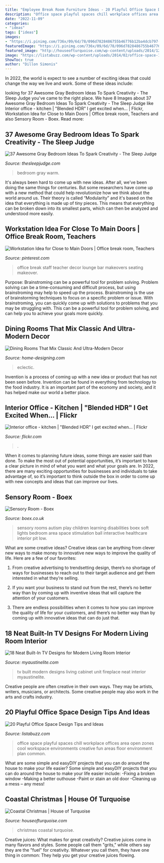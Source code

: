 ```yaml
---
title: "Employee Break Room Furniture Ideas - 20 Playful Office Space Design Tips And Ideas"
description: "Office space playful spaces chill workplace offices area open zones cool workspace environments creative fun areas floor environment plan common"
date: "2022-11-09"
categories:
- "ideas"
tags: ["ideas"]
images:
- "https://i.pinimg.com/736x/09/6d/78/096d7828486755b46776b12ba4dcb797--office-break-room-room-makeovers.jpg"
featuredImage: "https://i.pinimg.com/736x/09/6d/78/096d7828486755b46776b12ba4dcb797--office-break-room-room-makeovers.jpg"
featured_image: "http://houseofturquoise.com/wp-content/uploads/2014/12/coastalchristmaslivingroom-7.jpg"
image: "https://listabuzz.com/wp-content/uploads/2014/02/office-space-17.jpg"
ShowToc: true
author: "Dillon Simonis"
---
```



In 2022, the world is expect to see a number of exciting ideas that could change the way we live and work. Some of these ideas include:

	

		
looking for 37 Awesome Gray Bedroom Ideas To Spark Creativity - The Sleep Judge you've came to the right place. We have 8 Images about 37 Awesome Gray Bedroom Ideas To Spark Creativity - The Sleep Judge like Interior office - kitchen | &quot;Blended HDR&quot; I get excited when… | Flickr, Workstation Idea for Close to Main Doors | Office break room, Teachers and also Sensory Room - Boex. Read more:
		
    
## 37 Awesome Gray Bedroom Ideas To Spark Creativity - The Sleep Judge

<img loading=lazy src="https://www.thesleepjudge.com/wp-content/uploads/2017/12/Warm.jpg" onerror="this.onerror=null;this.src='https://tse3.mm.bing.net/th?id=OIP.euhe0Lf1479vnSByE8ByGgHaJn&amp;pid=15.1';" alt="37 Awesome Gray Bedroom Ideas To Spark Creativity - The Sleep Judge">

_Source: thesleepjudge.com_

>bedroom gray warm. 

	

It's always been hard to come up with new ideas. After all, we've been doing the same things for centuries. But some researchers have come up with a new method that could help revolutionize how we think about the world around us. Their theory is called “Modularity” and it's based on the idea that everything is made up of tiny pieces. This means that everything can be broken down into its smallest parts, which can then be analyzed and understood more easily.

    
## Workstation Idea For Close To Main Doors | Office Break Room, Teachers

<img loading=lazy src="https://i.pinimg.com/736x/09/6d/78/096d7828486755b46776b12ba4dcb797--office-break-room-room-makeovers.jpg" onerror="this.onerror=null;this.src='https://tse2.mm.bing.net/th?id=OIP.hZtW7rGrFwcUdOLksH5amgEgDY&amp;pid=15.1';" alt="Workstation Idea for Close to Main Doors | Office break room, Teachers">

_Source: pinterest.com_

>office break staff teacher decor lounge bar makeovers seating makeover. 

	

Purpose: Brainstroming can be a powerful tool for problem solving.
Problem solving can be a time-consuming and difficult process, but using brainstroming may help to speed up the process. Brainstroming is the use of brainstorming techniques to focus on a specific problem or issue. With brainstroming, you can quickly come up with solutions to problems that you may be struggling with. This can be a powerful tool for problem solving, and can help you to achieve your goals more quickly.

    
## Dining Rooms That Mix Classic And Ultra-Modern Decor

<img loading=lazy src="http://cdn.home-designing.com/wp-content/uploads/2016/02/eclectic-era-dining-room-ideas-1024x1050.jpg" onerror="this.onerror=null;this.src='https://tse3.mm.bing.net/th?id=OIP.zo4apG-JTZBOR9u87W-yIAHaHm&amp;pid=15.1';" alt="Dining Rooms That Mix Classic And Ultra-Modern Decor">

_Source: home-designing.com_

>eclectic. 

	

Invention is a process of coming up with a new idea or product that has not been seen before. Invention can be found in everything from technology to the food industry. It is an important part of the economy and society, and it has helped make our world a better place.

    
## Interior Office - Kitchen | &quot;Blended HDR&quot; I Get Excited When… | Flickr

<img loading=lazy src="https://c2.staticflickr.com/4/3383/3233806191_c73f3c2f27_z.jpg?zz=1" onerror="this.onerror=null;this.src='https://tse4.mm.bing.net/th?id=OIP.IR-4hB7Zj732xEfDQYdICQHaE8&amp;pid=15.1';" alt="Interior office - kitchen | &quot;Blended HDR&quot; I get excited when… | Flickr">

_Source: flickr.com_

>. 

	

When it comes to planning future ideas, some things are easier said than done. To make the most out of potential opportunities, it’s important to have a clear picture in mind of what you want and what your goals are. In 2022, there are many exciting opportunities for businesses and individuals to take advantage of, so it’s important to think outside the box in order to come up with new concepts and ideas that can improve our lives.

    
## Sensory Room - Boex

<img loading=lazy src="https://www.boex.co.uk/wp-content/uploads/2016/07/Sensory-soft-play-room.jpg" onerror="this.onerror=null;this.src='https://tse2.mm.bing.net/th?id=OIP.2v2F8ml82p98TZMCU75OEAHaE8&amp;pid=15.1';" alt="Sensory Room - Boex">

_Source: boex.co.uk_

>sensory rooms autism play children learning disabilities boex soft lights bedroom area space stimulation ball interactive healthcare interior pit low. 

	

What are some creative ideas?
Creative ideas can be anything from clever new ways to make money to innovative new ways to improve the quality of life. Here are a few of our favorites: 
1) From creative advertising to trendsetting design, there’s no shortage of ways for businesses to reach out to their target audience and get them interested in what they’re selling.

2) If you want your business to stand out from the rest, there’s no better way than by coming up with inventive ideas that will capture the attention of your customers.

3) There are endless possibilities when it comes to how you can improve the quality of life for your customers, and there’s no better way than by coming up with innovative ideas that can do just that.

    
## 18 Neat Built-In TV Designs For Modern Living Room Interior

<img loading=lazy src="https://www.myaustinelite.com/wp-content/uploads/2015/02/modern-built-in-TV.jpg" onerror="this.onerror=null;this.src='https://tse1.mm.bing.net/th?id=OIP.4KOSFkaviul837z8aBfWtAHaE7&amp;pid=15.1';" alt="18 Neat Built-In TV Designs for Modern Living Room Interior">

_Source: myaustinelite.com_

>tv built modern designs living cabinet unit fireplace neat interior myaustinelite. 

	

Creative people are often creative in their own ways. They may be artists, writers, musicians, or architects. Some creative people may also work in the arts and crafts industry.

    
## 20 Playful Office Space Design Tips And Ideas

<img loading=lazy src="https://listabuzz.com/wp-content/uploads/2014/02/office-space-17.jpg" onerror="this.onerror=null;this.src='https://tse2.mm.bing.net/th?id=OIP.eFKljNlF7DUXbp2QNSBSdgHaEK&amp;pid=15.1';" alt="20 Playful Office Space Design Tips and Ideas">

_Source: listabuzz.com_

>office space playful spaces chill workplace offices area open zones cool workspace environments creative fun areas floor environment plan common. 

	

What are some simple and easyDIY projects that you can do around the house to make your life easier?
Some simple and easyDIY projects that you can do around the house to make your life easier include: 
-Fixing a broken window 
-Making a better outhouse 
-Paint or stain an old door 
-Cleaning up a mess – any mess!

    
## Coastal Christmas | House Of Turquoise

<img loading=lazy src="http://houseofturquoise.com/wp-content/uploads/2014/12/coastalchristmaslivingroom-7.jpg" onerror="this.onerror=null;this.src='https://tse3.mm.bing.net/th?id=OIP.6W70-rQwDIPMcUM30EbbrgHaLN&amp;pid=15.1';" alt="Coastal Christmas | House of Turquoise">

_Source: houseofturquoise.com_

>christmas coastal turquoise. 

	

Creative juices: What makes for great creativity?
Creative juices come in many flavors and styles. Some people call them "grits," while others say they are the "fuel" for creativity. Whatever you call them, they have one thing in common: They help you get your creative juices flowing.

